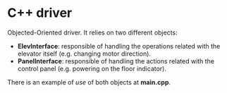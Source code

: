 C++ driver
====

Objected-Oriented driver. It relies on two different objects:
- **ElevInterface**: responsible of handling the operations related with the elevator itself (e.g. changing motor direction).
- **PanelInterface**: responsible of handling the actions related with the control panel (e.g. powering on the floor indicator).

There is an example of *use* of both objects at **main.cpp**.
